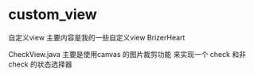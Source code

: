 # custom_view
自定义view
主要内容是我的一些自定义view
BrizerHeart 

CheckView.java  主要是使用canvas 的图片裁剪功能 来实现一个 check 和非check 的状态选择器

